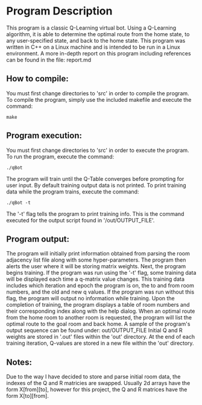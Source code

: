 # Program Description
This program is a classic Q-Learning virtual bot. Using a Q-Learning algorithm, it is able to determine the optimal route from the home state, to any user-specified state, and back to the home state.
This program was written in C++ on a Linux machine and is intended to be run in a Linux environment.
A more in-depth report on this program including references can be found in the file:
	report.md

## How to compile:
You must first change directories to 'src' in order to compile the program.
To compile the program, simply use the included makefile and execute the command:

	make

## Program execution:
You must first change directories to 'src' in order to execute the program.
To run the program, execute the command:

	./qBot
The program will train until the Q-Table converges before prompting for user input. By default training output data is not printed.
To print training data while the program trains, execute the command:

    ./qBot -t
The '-t' flag tells the program to print training info. This is the command executed for the output script found in '/out/OUTPUT_FILE'.

## Program output:
The program will initially print information obtained from parsing the room adjacency list file along with some hyper-parameters.
The program then alerts the user where it will be storing matrix weights.
Next, the program begins training. If the program was run using the '-t' flag, some training data will be displayed each time a q-matrix value changes.
This training data includes which iteration and epoch the program is on, the to and from room numbers, and the old and new q values.
If the program was run without this flag, the program will output no information while training.
Upon the completion of training, the program displays a table of room numbers and their corresponding index along with the help dialog.
When an optimal route from the home room to another room is requested, the program will list the optimal route to the goal room and back home.
A sample of the program's output sequence can be found under:
	out/OUTPUT_FILE
Initial Q and R weights are stored in '.out' files within the 'out' directory. At the end of each training iteration, Q-values are stored in a new file within the 'out' directory.

## Notes:
Due to the way I have decided to store and parse initial room data, the indexes of the Q and R matricies are swapped. Usually 2d arrays have the form X[from][to], however for this project, the Q and R matrices have the form X[to][from].

